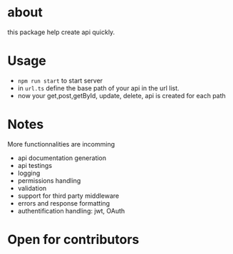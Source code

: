 # about

this package help create api quickly.

# Usage

- `npm run start` to start server
- in `url.ts` define the base path of your api in the url list.
- now your get,post,getById, update, delete, api is created for each path

# Notes

More functionnalities are incomming

- api documentation generation
- api testings
- logging
- permissions handling
- validation
- support for third party middleware
- errors and response formatting
- authentification handling: jwt, OAuth

# Open for contributors
